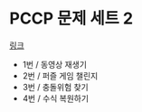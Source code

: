 # PCCP 문제 세트 2

[링크](https://school.programmers.co.kr/learn/challenges?order=recent&partIds=56389)

- 1번 / 동영상 재생기
- 2번 / 퍼즐 게임 챌린지
- 3번 / 충돌위험 찾기
- 4번 / 수식 복원하기
